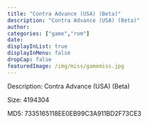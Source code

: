 ```yaml
---
title: "Contra Advance (USA) (Beta)"
description: "Contra Advance (USA) (Beta)"
author: 
categories: ["game","rom"]
date: 
displayInList: true
displayInMenu: false
dropCap: false
featuredImage: /img/miss/gamemiss.jpg
---
```


Description: Contra Advance (USA) (Beta)

Size: 4194304

MD5: 7335165118EE0EB99C3A911BD2F73CE3

